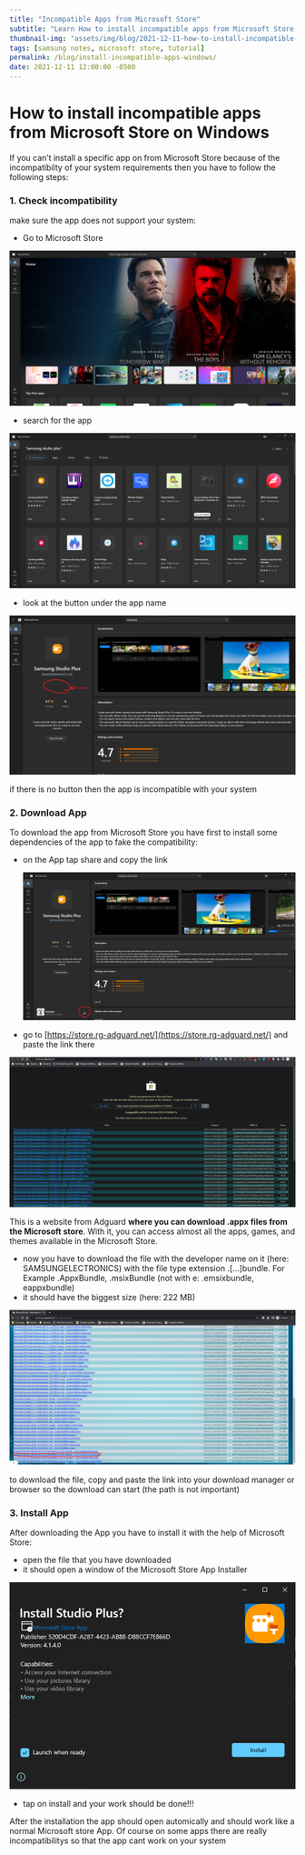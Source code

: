 ```yaml
---
title: "Incompatible Apps from Microsoft Store"
subtitle: "Learn How to install incompatible apps from Microsoft Store on Windows"
thumbnail-img: "assets/img/blog/2021-12-11-how-to-install-incompatible-apps/95297194e329402b80a42a8406f6d0d4.png"
tags: [samsung notes, microsoft store, tutorial]
permalink: /blog/install-incompatible-apps-windows/
date: 2021-12-11 12:00:00 -0500
---
```


# How to install incompatible apps from Microsoft Store on Windows

If you can’t install a specific app on from Microsoft Store because of the incompatibilty of your system requirements then you have to follow the following steps:

### 1. Check incompatibility

make sure the app does not support your system:

- Go to Microsoft Store

![Untitled](/assets/img/blog/2021-12-11-how-to-install-incompatible-apps/fda47154296f44988156928eb77bdd10.png)

- search for the app

![Untitled](/assets/img/blog/2021-12-11-how-to-install-incompatible-apps/dd24fe8e81cc443ba34fdb58f8a767b9.png)

- look at the button under the app name

![Untitled](/assets/img/blog/2021-12-11-how-to-install-incompatible-apps/95297194e329402b80a42a8406f6d0d4.png)

if there is no button then the app is incompatible with your system

### 2. Download App

To download the app from Microsoft Store you have first to install some dependencies of the app to fake the compatibility:

- on the App tap share and copy the link
    
    ![Untitled](/assets/img/blog/2021-12-11-how-to-install-incompatible-apps/fe670f2b15894825b34b6e88cec8602d.png)
    
- go to [https://store.rg-adguard.net/](https://store.rg-adguard.net/) and paste the link there

![Untitled](/assets/img/blog/2021-12-11-how-to-install-incompatible-apps/9bed311538b84e01bd4d867d3ae769c0.png)

This is a website from Adguard **where you can download .appx files from the Microsoft store**. With it, you can access almost all the apps, games, and themes available in the Microsoft Store.

- now you have to download the file with the developer name on it (here: SAMSUNGELECTRONICS) with the file type extension .[...]bundle. For Example .AppxBundle, .msixBundle (not with e: .emsixbundle, eappxbundle)
- it should have the biggest size (here: 222 MB)

![Untitled](/assets/img/blog/2021-12-11-how-to-install-incompatible-apps/6800ea6bd79a4849aa0e7327a50df4ea.png)

to download the file, copy and paste the link into your download manager or browser so the download can start (the path is not important)

### 3. Install App

After downloading the App you have to install it with the help of Microsoft Store:

- open the file that you have downloaded
- it should open a window of the Microsoft Store App Installer

![Untitled](/assets/img/blog/2021-12-11-how-to-install-incompatible-apps/d11ae92a2f2b4eedae555f3dcbd42047.png)

- tap on install and your work should be done!!!

After the installation the app should open automically and should work like a normal Microsoft store App. Of course on some apps there are really incompatibilitys so that the app cant work on your system